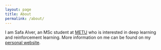 ```yaml
---
layout: page
title: About
permalink: /about/
---
```


I am Safa Alver, an MSc student at [METU](http://www.metu.edu.tr/) who is interested
in deep learning and reinforcement learning. More information on me can be found
on my [personal website](https://alversafa.github.io/).
